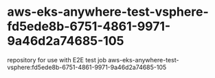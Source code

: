 # aws-eks-anywhere-test-vsphere-fd5ede8b-6751-4861-9971-9a46d2a74685-105
repository for use with E2E test job aws-eks-anywhere-test-vsphere:fd5ede8b-6751-4861-9971-9a46d2a74685-105
